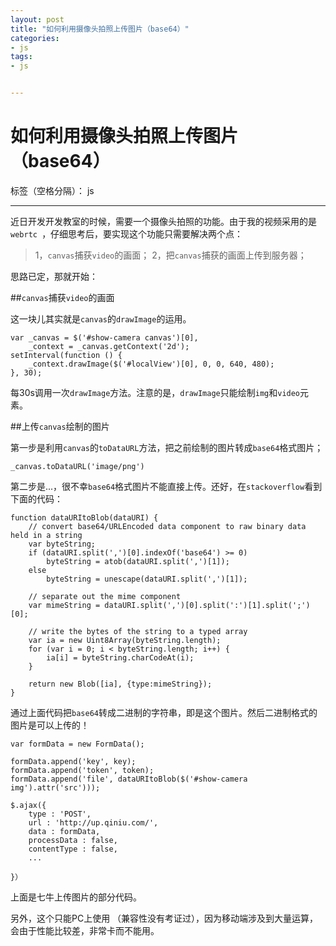 ```yaml
---
layout: post
title: "如何利用摄像头拍照上传图片（base64）"
categories:
- js
tags:
- js


---
```


# 如何利用摄像头拍照上传图片（base64）

标签（空格分隔）： js

---

近日开发开发教室的时候，需要一个摄像头拍照的功能。由于我的视频采用的是`webrtc `，仔细思考后，要实现这个功能只需要解决两个点：

> 1，<code>canvas</code>捕获`video`的画面；
> 2，把`canvas`捕获的画面上传到服务器；

思路已定，那就开始：

##`canvas`捕获`video`的画面

这一块儿其实就是`canvas`的`drawImage`的运用。

    var _canvas = $('#show-camera canvas')[0],
		_context = _canvas.getContext('2d');
	setInterval(function () {
		_context.drawImage($('#localView')[0], 0, 0, 640, 480);
	}, 30);

每30s调用一次`drawImage`方法。注意的是，`drawImage`只能绘制`img`和`video`元素。

##上传`canvas`绘制的图片

第一步是利用`canvas`的`toDataURL`方法，把之前绘制的图片转成`base64`格式图片；

    _canvas.toDataURL('image/png')
    
第二步是...，很不幸`base64`格式图片不能直接上传。还好，在`stackoverflow`看到下面的代码：

    function dataURItoBlob(dataURI) {
        // convert base64/URLEncoded data component to raw binary data held in a string
        var byteString;
        if (dataURI.split(',')[0].indexOf('base64') >= 0)
            byteString = atob(dataURI.split(',')[1]);
        else
            byteString = unescape(dataURI.split(',')[1]);
    
        // separate out the mime component
        var mimeString = dataURI.split(',')[0].split(':')[1].split(';')[0];
    
        // write the bytes of the string to a typed array
        var ia = new Uint8Array(byteString.length);
        for (var i = 0; i < byteString.length; i++) {
            ia[i] = byteString.charCodeAt(i);
        }
    
        return new Blob([ia], {type:mimeString});
    }

通过上面代码把`base64`转成二进制的字符串，即是这个图片。然后二进制格式的图片是可以上传的！

    var formData = new FormData();
    
	formData.append('key', key);
	formData.append('token', token);
	formData.append('file', dataURItoBlob($('#show-camera img').attr('src')));
	
	$.ajax({
		type : 'POST',
		url : 'http://up.qiniu.com/',
		data : formData,
		processData : false,
		contentType : false,
		...
		
	}）


上面是七牛上传图片的部分代码。

另外，这个只能PC上使用 （兼容性没有考证过），因为移动端涉及到大量运算，会由于性能比较差，非常卡而不能用。